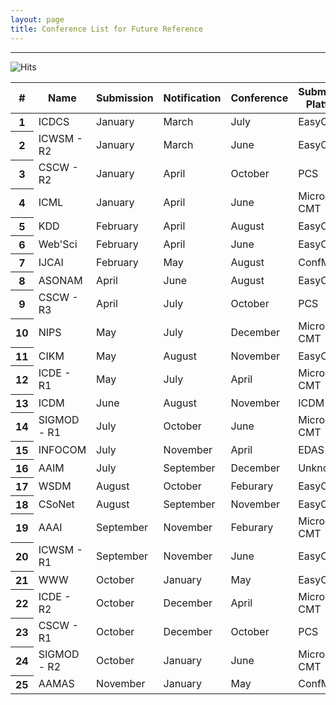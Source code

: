 ```yaml
---
layout: page
title: Conference List for Future Reference
---
```


--------
![Hits](https://hitcounter.pythonanywhere.com/count/tag.svg?url=https%3A%2F%2Fgithub.com%2Fbrentvollebregt%2Fhit-counter)
<!--Table-->
<div class="row justify-content-center">
<table id="tablePreview" class="table table-hover table-striped">
<!--Table head-->
  <thead>
    <tr>
      <th>#</th>
      <th>Name</th>
      <th>Submission</th>
      <th>Notification</th>
      <th>Conference</th>
      <th>Submission Platform</th>
    </tr>
  </thead>
  <!--Table head-->
  <!--Table body-->
  <tbody>
    <tr>
      <th scope="row">1</th>
      <td>ICDCS</td>
      <td>January</td>
      <td>March</td>
      <td>July</td>
      <td>EasyChair</td>
    </tr>
    <tr>
      <th scope="row">2</th>
      <td>ICWSM - R2</td>
      <td>January</td>
      <td>March</td>
      <td>June</td>
      <td>EasyChair</td>
    </tr>
    <tr>
      <th scope="row">3</th>
      <td>CSCW - R2</td>
      <td>January</td>
      <td>April</td>
      <td>October</td>
      <td>PCS</td>
    </tr>
    <tr>
      <th scope="row">4</th>
      <td>ICML</td>
      <td>January</td>
      <td>April</td>
      <td>June</td>
      <td>Microsoft CMT</td>
    </tr>
    <tr>
      <th scope="row">5</th>
      <td>KDD</td>
      <td>February</td>
      <td>April</td>
      <td>August</td>
      <td>EasyChair</td>
    </tr>
    <tr>
      <th scope="row">6</th>
      <td>Web'Sci</td>
      <td>February</td>
      <td>April</td>
      <td>June</td>
      <td>EasyChair</td>
    </tr>
    <tr>
      <th scope="row">7</th>
      <td>IJCAI</td>
      <td>February</td>
      <td>May</td>
      <td>August</td>
      <td>ConfMaster</td>
    </tr>
    <tr>
      <th scope="row">8</th>
      <td>ASONAM</td>
      <td>April</td>
      <td>June</td>
      <td>August</td>
      <td>EasyChair</td>
    </tr>
    <tr>
      <th scope="row">9</th>
      <td>CSCW - R3</td>
      <td>April</td>
      <td>July</td>
      <td>October</td>
      <td>PCS</td>
    </tr>
    <tr>
      <th scope="row">10</th>
      <td>NIPS</td>
      <td>May</td>
      <td>July</td>
      <td>December</td>
      <td>Microsoft CMT</td>
    </tr>
    <tr>
      <th scope="row">11</th>
      <td>CIKM</td>
      <td>May</td>
      <td>August</td>
      <td>November</td>
      <td>EasyChair</td>
    </tr>
    <tr>
      <th scope="row">12</th>
      <td>ICDE - R1</td>
      <td>May</td>
      <td>July</td>
      <td>April</td>
      <td>Microsoft CMT</td>
    </tr>
    <tr>
      <th scope="row">13</th>
      <td>ICDM</td>
      <td>June</td>
      <td>August</td>
      <td>November</td>
      <td>ICDM Link</td>
    </tr>
    <tr>
      <th scope="row">14</th>
      <td>SIGMOD - R1</td>
      <td>July</td>
      <td>October</td>
      <td>June</td>
      <td>Microsoft CMT</td>
    </tr>
    <tr>
      <th scope="row">15</th>
      <td>INFOCOM</td>
      <td>July</td>
      <td>November</td>
      <td>April</td>
      <td>EDAS</td>
    </tr>
    <tr>
      <th scope="row">16</th>
      <td>AAIM</td>
      <td>July</td>
      <td>September</td>
      <td>December</td>
      <td>Unknown</td>
    </tr>
    <tr>
      <th scope="row">17</th>
      <td>WSDM</td>
      <td>August</td>
      <td>October</td>
      <td>Feburary</td>
      <td>EasyChair</td>
    </tr>
    <tr>
      <th scope="row">18</th>
      <td>CSoNet</td>
      <td>August</td>
      <td>September</td>
      <td>November</td>
      <td>EasyChair</td>
    </tr>
    <tr>
      <th scope="row">19</th>
      <td>AAAI</td>
      <td>September</td>
      <td>November</td>
      <td>Feburary</td>
      <td>Microsoft CMT</td>
    </tr>
    <tr>
      <th scope="row">20</th>
      <td>ICWSM - R1</td>
      <td>September</td>
      <td>November</td>
      <td>June</td>
      <td>EasyChair</td>
    </tr>
    <tr>
      <th scope="row">21</th>
      <td>WWW</td>
      <td>October</td>
      <td>January</td>
      <td>May</td>
      <td>EasyChair</td>
    </tr>
    <tr>
      <th scope="row">22</th>
      <td>ICDE - R2</td>
      <td>October</td>
      <td>December</td>
      <td>April</td>
      <td>Microsoft CMT</td>
    </tr>
    <tr>
      <th scope="row">23</th>
      <td>CSCW - R1</td>
      <td>October</td>
      <td>December</td>
      <td>October</td>
      <td>PCS</td>
    </tr>
    <tr>
      <th scope="row">24</th>
      <td>SIGMOD - R2</td>
      <td>October</td>
      <td>January</td>
      <td>June</td>
      <td>Microsoft CMT</td>
    </tr>
    <tr>
      <th scope="row">25</th>
      <td>AAMAS</td>
      <td>November</td>
      <td>January</td>
      <td>May</td>
      <td>ConfMaster</td>
    </tr>
  </tbody>
  <!--Table body-->
</table>
<!--Table-->
</div>

